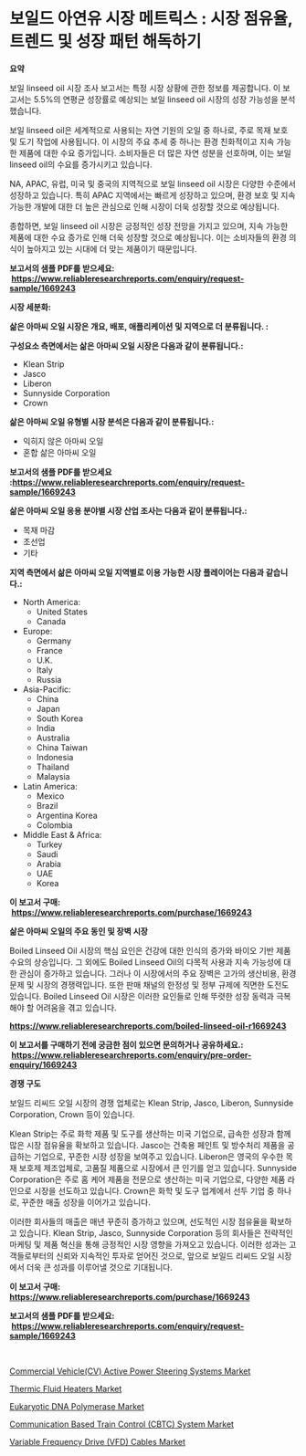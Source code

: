 <p><h1>보일드 아연유 시장 메트릭스 : 시장 점유율, 트렌드 및 성장 패턴 해독하기</h1></p><p><strong>요약</strong></p>
<p><p>보일 linseed oil 시장 조사 보고서는 특정 시장 상황에 관한 정보를 제공합니다. 이 보고서는 5.5%의 연평균 성장률로 예상되는 보일 linseed oil 시장의 성장 가능성을 분석했습니다.</p><p>보일 linseed oil은 세계적으로 사용되는 자연 기원의 오일 중 하나로, 주로 목재 보호 및 도기 작업에 사용됩니다. 이 시장의 주요 추세 중 하나는 환경 친화적이고 지속 가능한 제품에 대한 수요 증가입니다. 소비자들은 더 많은 자연 성분을 선호하며, 이는 보일 linseed oil의 수요를 증가시키고 있습니다.</p><p>NA, APAC, 유럽, 미국 및 중국의 지역적으로 보일 linseed oil 시장은 다양한 수준에서 성장하고 있습니다. 특히 APAC 지역에서는 빠르게 성장하고 있으며, 환경 보호 및 지속 가능한 개발에 대한 더 높은 관심으로 인해 시장이 더욱 성장할 것으로 예상됩니다.</p><p>종합하면, 보일 linseed oil 시장은 긍정적인 성장 전망을 가지고 있으며, 지속 가능한 제품에 대한 수요 증가로 인해 더욱 성장할 것으로 예상됩니다. 이는 소비자들의 환경 의식이 높아지고 있는 시대에 더 맞는 제품이기 때문입니다.</p></p>
<p><strong>보고서의 샘플 PDF를 받으세요: &nbsp;<a href="https://www.reliableresearchreports.com/enquiry/request-sample/1669243">https://www.reliableresearchreports.com/enquiry/request-sample/1669243</a></strong></p>
<p><strong>시장 세분화:</strong></p>
<p><strong> 삶은 아마씨 오일 시장은 개요, 배포, 애플리케이션 및 지역으로 더 분류됩니다. :</strong></p>
<p><strong>구성요소 측면에서는 삶은 아마씨 오일 시장은 다음과 같이 분류됩니다.:</strong></p>
<p><ul><li>Klean Strip</li><li>Jasco</li><li>Liberon</li><li>Sunnyside Corporation</li><li>Crown</li></ul></p>
<p><strong> 삶은 아마씨 오일 유형별 시장 분석은 다음과 같이 분류됩니다.:</strong></p>
<p><ul><li>익히지 않은 아마씨 오일</li><li>혼합 삶은 아마씨 오일</li></ul></p>
<p><strong>보고서의 샘플 PDF를 받으세요 :<a href="https://www.reliableresearchreports.com/enquiry/request-sample/1669243">https://www.reliableresearchreports.com/enquiry/request-sample/1669243</a></strong></p>
<p><strong> 삶은 아마씨 오일 응용 분야별 시장 산업 조사는 다음과 같이 분류됩니다.:</strong></p>
<p><ul><li>목재 마감</li><li>조선업</li><li>기타</li></ul></p>
<p><strong>지역 측면에서 삶은 아마씨 오일 지역별로 이용 가능한 시장 플레이어는 다음과 같습니다.:</strong></p>
<p><ul>
    <li>
        North America:
        <ul>
            <li>United States</li>
            <li>Canada</li>
        </ul>
    </li>
    <li>
        Europe:
        <ul>
            <li>Germany</li>
            <li>France</li>
            <li>U.K.</li>
            <li>Italy</li>
            <li>Russia</li>
        </ul>
    </li>
    <li>
        Asia-Pacific:
        <ul>
            <li>China</li>
            <li>Japan</li>
            <li>South Korea</li>
            <li>India</li>
            <li>Australia</li>
            <li>China Taiwan</li>
            <li>Indonesia</li>
            <li>Thailand</li>
            <li>Malaysia</li>
        </ul>
    </li>
    <li>
        Latin America:
        <ul>
            <li>Mexico</li>
            <li>Brazil</li>
            <li>Argentina Korea</li>
            <li>Colombia</li>
        </ul>
    </li>
    <li>
        Middle East & Africa:
        <ul>
            <li>Turkey</li>
            <li>Saudi</li>
            <li>Arabia</li>
            <li>UAE</li>
            <li>Korea</li>
        </ul>
    </li>
    </ul></p>
<p><strong>이 보고서 구매: &nbsp;<a href="https://www.reliableresearchreports.com/purchase/1669243">https://www.reliableresearchreports.com/purchase/1669243</a></strong></p>
<p><strong>삶은 아마씨 오일의 주요 동인 및 장벽 시장</strong></p>
<p><p>Boiled Linseed Oil 시장의 핵심 요인은 건강에 대한 인식의 증가와 바이오 기반 제품 수요의 상승입니다. 그 외에도 Boiled Linseed Oil의 다목적 사용과 지속 가능성에 대한 관심이 증가하고 있습니다. 그러나 이 시장에서의 주요 장벽은 고가의 생산비용, 환경 문제 및 시장의 경쟁력입니다. 또한 판매 채널의 한정성 및 정부 규제에 직면한 도전도 있습니다. Boiled Linseed Oil 시장은 이러한 요인들로 인해 뚜렷한 성장 동력과 극복해야 할 어려움을 겪고 있습니다.</p></p>
<p><strong><a href="https://www.reliableresearchreports.com/boiled-linseed-oil-r1669243">https://www.reliableresearchreports.com/boiled-linseed-oil-r1669243</a></strong></p>
<p><strong>이 보고서를 구매하기 전에 궁금한 점이 있으면 문의하거나 공유하세요.: &nbsp;<a href="https://www.reliableresearchreports.com/enquiry/pre-order-enquiry/1669243">https://www.reliableresearchreports.com/enquiry/pre-order-enquiry/1669243</a></strong></p>
<p><strong>경쟁 구도</strong></p>
<p><p>보일드 리씨드 오일 시장의 경쟁 업체로는 Klean Strip, Jasco, Liberon, Sunnyside Corporation, Crown 등이 있습니다. </p><p>Klean Strip는 주로 화학 제품 및 도구를 생산하는 미국 기업으로, 급속한 성장과 함께 많은 시장 점유율을 확보하고 있습니다. Jasco는 건축용 페인트 및 방수처리 제품을 공급하는 기업으로, 꾸준한 시장 성장을 보여주고 있습니다. Liberon은 영국의 우수한 목재 보호제 제조업체로, 고품질 제품으로 시장에서 큰 인기를 얻고 있습니다. Sunnyside Corporation은 주로 홈 케어 제품을 전문으로 생산하는 미국 기업으로, 다양한 제품 라인으로 시장을 선도하고 있습니다. Crown은 화학 및 도구 업계에서 선두 기업 중 하나로, 꾸준한 매출 성장을 이어가고 있습니다.</p><p>이러한 회사들의 매출은 매년 꾸준히 증가하고 있으며, 선도적인 시장 점유율을 확보하고 있습니다. Klean Strip, Jasco, Sunnyside Corporation 등의 회사들은 전략적인 마케팅 및 제품 혁신을 통해 긍정적인 시장 영향을 가져오고 있습니다. 이러한 성과는 고객들로부터의 신뢰와 지속적인 투자로 얻어진 것으로, 앞으로 보일드 리씨드 오일 시장에서 더욱 큰 성과를 이루어낼 것으로 기대됩니다.</p></p>
<p><strong>이 보고서 구매: &nbsp; <a href="https://www.reliableresearchreports.com/purchase/1669243">https://www.reliableresearchreports.com/purchase/1669243</a></strong></p>
<p><strong>보고서의 샘플 PDF를 받으세요: &nbsp;<a href="https://www.reliableresearchreports.com/enquiry/request-sample/1669243">https://www.reliableresearchreports.com/enquiry/request-sample/1669243</a></strong><strong></strong></p>
<p>&nbsp;</p>
<p><p><a href="https://www.linkedin.com/pulse/commercial-vehiclecv-active-power-steering-systems-market-ptj6e?trackingId=c4aCXrLTwjSYubpIGMw8Kw%3D%3D">Commercial Vehicle(CV) Active Power Steering Systems Market</a></p><p><a href="https://view.publitas.com/reportprime-1/thermic-fluid-heaters-market-research-report-provides-thorough-industry-overview-which-offers-an-in-depth-analysis-of-product-trends-and-new-market-divisions/">Thermic Fluid Heaters Market</a></p><p><a href="https://shimmer-gardenia-37a.notion.site/Eukaryotic-DNA-Polymerase-Market-Size-2024-2031-Global-Industrial-Analysis-Key-Geographical-Regio-e8683959b1c14bffb879c38a5b0bdaa1">Eukaryotic DNA Polymerase Market</a></p><p><a href="https://issuu.com/reportprime-2/docs/communication-based-train-control-cbtc-system-mark">Communication Based Train Control (CBTC) System Market</a></p><p><a href="https://www.linkedin.com/pulse/decoding-variable-frequency-drive-vfd-cables-market-deep-fch1e?trackingId=8GgGzkrXXlfhNzl%2Buo%2Buyw%3D%3D">Variable Frequency Drive (VFD) Cables Market</a></p></p>